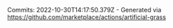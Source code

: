 Commits: 2022-10-30T14:17:50.379Z - Generated via https://github.com/marketplace/actions/artificial-grass
<br>
